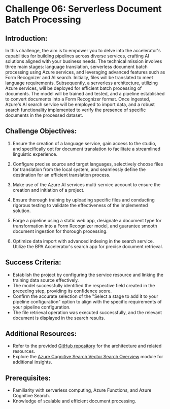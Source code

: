 # Challenge 06: Serverless Document Batch Processing 

## Introduction:

In this challenge, the aim is to empower you to delve into the accelerator's capabilities for building pipelines across diverse services, crafting AI solutions aligned with your business needs. The technical mission involves three main stages: language translation, serverless document batch processing using Azure services, and leveraging advanced features such as Form Recognizer and AI search. Initially, files will be translated to meet language requirements. Subsequently, a serverless architecture, utilizing Azure services, will be deployed for efficient batch processing of documents. The model will be trained and tested, and a pipeline established to convert documents into a Form Recognizer format. Once ingested, Azure's AI search service will be employed to import data, and a robust search functionality implemented to verify the presence of specific documents in the processed dataset.

## Challenge Objectives:

1) Ensure the creation of a language service, gain access to the studio, and specifically opt for document translation to facilitate a streamlined linguistic experience.

1) Configure precise source and target languages, selectively choose files for translation from the local system, and seamlessly define the destination for an efficient translation process.

1) Make use of the Azure AI services multi-service account to ensure the creation and initiation of a project.

1) Ensure thorough training by uploading specific files and conducting rigorous testing to validate the effectiveness of the implemented solution.

1) Forge a pipeline using a static web app, designate a document type for transformation into a Form Recognizer model, and guarantee smooth document ingestion for thorough processing.

1) Optimize data import with advanced indexing in the search service. Utilize the BPA Accelerator's search app for precise document retrieval.

## Success Criteria:

- Establish the project by configuring the service resource and linking the training data source effectively.
- The model successfully identified the respective field created in the preceding step, providing its confidence score.
- Confirm the accurate selection of the "Select a stage to add it to your pipeline configuration" option to align with the specific requirements of your pipeline configuration.
- The file retrieval operation was executed successfully, and the relevant document is displayed in the search results.

## Additional Resources:

- Refer to the provided [GitHub repository](https://github.com/ruoccofabrizio/azure-open-ai-embeddings-qna) for the architecture and related resources.
- Explore the [Azure Cognitive Search Vector Search Overview](https://learn.microsoft.com/en-us/azure/search/vector-search-overview) module for additional insights.

## Prerequisites:

- Familiarity with serverless computing, Azure Functions, and Azure Cognitive Search.
- Knowledge of scalable and efficient document processing.
